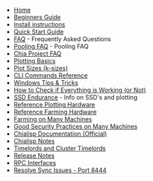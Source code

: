 * [Home](https://github.com/Chia-Network/chia-blockchain/wiki)
* [Beginners Guide](https://github.com/Chia-Network/chia-blockchain/wiki/Beginners-Guide)
* [Install instructions](https://github.com/Chia-Network/chia-blockchain/wiki/INSTALL)
* [Quick Start Guide](https://github.com/Chia-Network/chia-blockchain/wiki/Quick-Start-Guide)
* [FAQ](https://github.com/Chia-Network/chia-blockchain/wiki/FAQ) - Frequently Asked Questions
* [Pooling FAQ](https://github.com/Chia-Network/chia-blockchain/wiki/Pooling-FAQ) - Pooling FAQ
* [Chia Project FAQ](https://www.chia.net/faq/)
* [Plotting Basics](https://www.chia.net/2021/02/22/plotting-basics.html)
* [Plot Sizes (k-sizes)](https://github.com/Chia-Network/chia-blockchain/wiki/k-sizes)
* [CLI Commands Reference](https://github.com/Chia-Network/chia-blockchain/wiki/CLI-Commands-Reference)
* [Windows Tips & Tricks](https://github.com/Chia-Network/chia-blockchain/wiki/Windows-Tips-and-Tricks)
* [How to Check if Everything is Working (or Not)](https://github.com/Chia-Network/chia-blockchain/wiki/How-to-Check-If-Everything-is-Working-(or-Not))
* [SSD Endurance](https://github.com/Chia-Network/chia-blockchain/wiki/SSD-Endurance) - Info on SSD's and plotting
* [Reference Plotting Hardware](https://github.com/Chia-Network/chia-blockchain/wiki/Reference-Plotting-Hardware)
* [Reference Farming Hardware](https://github.com/Chia-Network/chia-blockchain/wiki/Reference-Farming-Hardware)
* [Farming on Many Machines](https://github.com/Chia-Network/chia-blockchain/wiki/Farming-on-many-machines)
* [Good Security Practices on Many Machines](https://github.com/Chia-Network/chia-blockchain/wiki/Good-Security-Practices-on-Many-Machines)
* [Chialisp Documentation (Official)](https://chialisp.com/)
* [Chialisp Notes](https://github.com/Chia-Network/chia-blockchain/wiki/ChiaLisp/)
* [Timelords and Cluster Timelords](https://github.com/Chia-Network/chia-blockchain/wiki/Timelords)
* [Release Notes](https://www.chia.net/releases/)
* [RPC Interfaces](https://github.com/Chia-Network/chia-blockchain/wiki/RPC-Interfaces)
* [Resolve Sync Issues - Port 8444](https://github.com/Chia-Network/chia-blockchain/wiki/Resolving-Sync-Issues---Port-8444)
